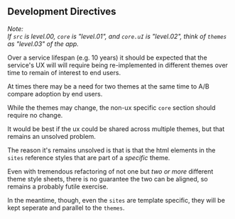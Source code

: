 ## Development Directives ##

*Note:  
If `src` is level.00, `core` is "level.01",
and `core.uI` is "level.02", think of `themes` 
as "level.03" of the app.*

Over a service lifespan (e.g. 10 years)
it should be expected that the service's UX will 
will require being re-implemented in different 
themes over time to remain of interest to end users.

At times there may be a need for two themes at the same
time to A/B compare adoption by end users.

While the themes may change, the non-ux specific `core` 
section should require no change.

It would be best if the ux could be shared across multiple
themes, but that remains an unsolved problem. 

The reason it's remains unsolved is that is that the 
html elements in the `sites` reference styles
that are part of a *specific* theme. 

Even with tremendous refactoring of not one but *two or more* 
different theme style sheets, there is no guarantee the two 
can be aligned, so remains a probably futile exercise.

In the meantime, though, even the `sites` are template specific,
they will be kept seperate and parallel to the `themes`.



